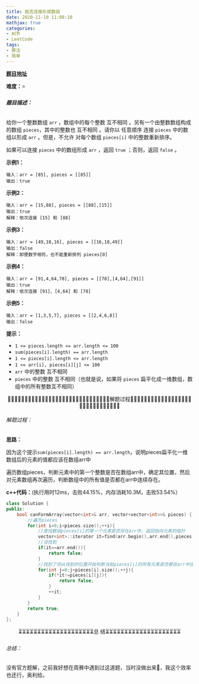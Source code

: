```yaml
---
title: 能否连接形成数组
date: 2020-11-10 11:08:10
mathjax: true
categories:
- ACM
- LeetCode
tags:
- 算法
- 简单
---
```


**[题目地址](https://leetcode-cn.com/problems/check-array-formation-through-concatenation/)**

**难度：**⭐

###### **题目描述：**

给你一个整数数组 `arr` ，数组中的每个整数 互不相同 。另有一个由整数数组构成的数组 `pieces`，其中的整数也 互不相同 。请你以 任意顺序 连接 `pieces` 中的数组以形成 `arr` 。但是，不允许 对每个数组 `pieces[i]` 中的整数重新排序。

如果可以连接 `pieces` 中的数组形成 `arr` ，返回 `true` ；否则，返回 `false` 。

<!-- more -->

**示例1：**

```
输入：arr = [85], pieces = [[85]]
输出：true
```

**示例2：**

```
输入：arr = [15,88], pieces = [[88],[15]]
输出：true
解释：依次连接 [15] 和 [88]
```

**示例3：**

```
输入：arr = [49,18,16], pieces = [[16,18,49]]
输出：false
解释：即便数字相符，也不能重新排列 pieces[0]
```

**示例4：**

```
输入：arr = [91,4,64,78], pieces = [[78],[4,64],[91]]
输出：true
解释：依次连接 [91]、[4,64] 和 [78]
```

**示例5：**

```
输入：arr = [1,3,5,7], pieces = [[2,4,6,8]]
输出：false
```

**提示：**

- `1 <= pieces.length <= arr.length <= 100`
- `sum(pieces[i].length) == arr.length`
- `1 <= pieces[i].length <= arr.length`
- `1 <= arr[i], pieces[i][j] <= 100`
- `arr` 中的整数 互不相同
- `pieces` 中的整数 互不相同（也就是说，如果将 `pieces` 扁平化成一维数组，数组中的所有整数互不相同）



<center>🙋‍♂️🙋‍♂️🙋‍♂️🙋‍♂️🙋‍♂️🙋‍♂️🙋‍♂️🙋‍♂️🙋‍♂️🙋‍♂️🙋‍♂️🙋‍♂️🙋‍♂️🙋‍♂️🙋‍♂️解题过程🙋‍♂️🙋‍♂️🙋‍♂️🙋‍♂️🙋‍♂️🙋‍♂️🙋‍♂️🙋‍♂️🙋‍♂️🙋‍♂️🙋‍♂️🙋‍♂️🙋‍♂️🙋‍♂️🙋‍♂️</center>

###### 解题过程：

**思路：**

因为这个提示`sum(pieces[i].length) == arr.length`，说明pieces扁平化一维数组后的元素的值都应该在数组arr中

遍历数组pieces，判断元素中的第一个整数是否在数组arr中，确定其位置，然后对元素数组再次遍历，判断数组中的所有值是否都在arr中连续存在。

**c++代码：**(执行用时12ms，击败44.15%，内存消耗10.3M，击败53.54%）

```c++
class Solution {
public:
    bool canFormArray(vector<int>& arr, vector<vector<int>>& pieces) {
        //遍历pieces
        for(int i=0;i<pieces.size();++i){
            //查找数组pieces[i]的第一个元素是否存在arr中，返回指向元素的指针
            vector<int>::iterator it=find(arr.begin(),arr.end(),pieces[i][0]);
            //没找到
            if(it==arr.end()){
                return false;
            }
            //找到了则从找到的位置开始判断当前pieces[i]的所有元素是否都在arr中连续存在
            for(int j=0;j<pieces[i].size();++j){
                if(*it!=pieces[i][j]){
                    return false;
                }
                ++it;
            }
        }
        return true;
    }
};
```



<center>⏳⏳⏳⏳⏳⏳⏳⏳⏳⏳⏳⏳⏳⏳⏳⏳⏳⏳⏳⏳总 结⏳⏳⏳⏳⏳⏳⏳⏳⏳⏳⏳⏳⏳⏳⏳⏳⏳⏳⏳⏳</center>

###### 总结：

没有官方题解，之前我好想在周赛中遇到过这道题，当时没做出来🤣，我这个效率也还行，奥利给。